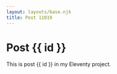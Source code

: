 ```yaml
---
layout: layouts/base.njk
title: Post 11019
---
```


# Post {{ id }}

This is post {{ id }} in my Eleventy project.
